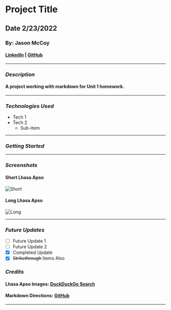 # Project Title

## Date 2/23/2022

### By: Jason McCoy

#### [LinkedIn](https://www.linkedin.com/in/jason-mccoy-21b56022b/) | [GitHub](https://github.com/MC-JSON)

---

### **_Description_**

#### A project working with markdown for Unit 1 homework.

---

### **_Technologies Used_**

- Tech 1
- Tech 2
  - Sub-item

---

### **_Getting Started_**

---

### **_Screenshots_**

#### Short Lhasa Apso

![Short](https://external-content.duckduckgo.com/iu/?u=https%3A%2F%2Ftse1.mm.bing.net%2Fth%3Fid%3DOIP.e4jYYku5XyDMFcGD1wbCTgHaHa%26pid%3DApi&f=1)

#### Long Lhasa Apso

![Long](https://external-content.duckduckgo.com/iu/?u=https%3A%2F%2Ftse1.mm.bing.net%2Fth%3Fid%3DOIP.chEYLRFJFJkg19vz0XUp2QHaEq%26pid%3DApi&f=1)

---

### **_Future Updates_**

- [ ] Future Update 1
- [ ] Future Update 2
- [x] Completed Update
- [x] ~~Strikethrough~~ Items Also

### **_Credits_**

#### Lhasa Apso Images: [DuckDuckGo Search](https://duckduckgo.com/?q=lhasa+apso+dog&t=h_&iax=images&ia=images)

#### Markdown Directions: [GitHub](https://github.com/MC-JSON/u1_hw_markdown)

---

